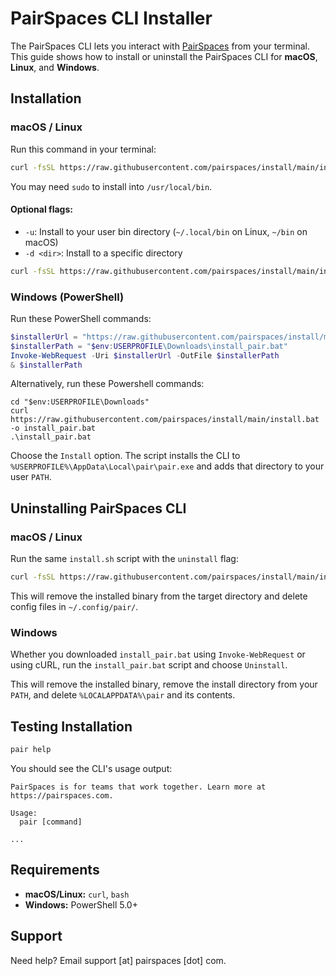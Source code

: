 # PairSpaces CLI Installer

The PairSpaces CLI lets you interact with [PairSpaces](https://pairspaces.com) from your terminal. This guide shows how to install or uninstall the PairSpaces CLI for **macOS**, **Linux**, and **Windows**.

## Installation

### macOS / Linux

Run this command in your terminal:

```bash
curl -fsSL https://raw.githubusercontent.com/pairspaces/install/main/install.sh | bash
```

You may need `sudo` to install into `/usr/local/bin`.

#### Optional flags:
- `-u`: Install to your user bin directory (`~/.local/bin` on Linux, `~/bin` on macOS)
- `-d <dir>`: Install to a specific directory

```bash
curl -fsSL https://raw.githubusercontent.com/pairspaces/install/main/install.sh | bash -s -- -u
```

### Windows (PowerShell)

Run these PowerShell commands:

```powershell
$installerUrl = "https://raw.githubusercontent.com/pairspaces/install/main/install.bat"
$installerPath = "$env:USERPROFILE\Downloads\install_pair.bat"
Invoke-WebRequest -Uri $installerUrl -OutFile $installerPath
& $installerPath
```

Alternatively, run these Powershell commands:

```
cd "$env:USERPROFILE\Downloads"
curl https://raw.githubusercontent.com/pairspaces/install/main/install.bat -o install_pair.bat
.\install_pair.bat
```

Choose the `Install` option. The script installs the CLI to `%USERPROFILE%\AppData\Local\pair\pair.exe` and adds that directory to your user `PATH`.

## Uninstalling PairSpaces CLI

### macOS / Linux

Run the same `install.sh` script with the `uninstall` flag:

```bash
curl -fsSL https://raw.githubusercontent.com/pairspaces/install/main/install.sh | bash -s -- --uninstall
```

This will remove the installed binary from the target directory and delete config files in `~/.config/pair/`.

### Windows

Whether you downloaded `install_pair.bat` using `Invoke-WebRequest` or using cURL, run the `install_pair.bat` script and choose `Uninstall`.

This will remove the installed binary, remove the install directory from your `PATH`, and delete `%LOCALAPPDATA%\pair` and its contents.

## Testing Installation

```bash
pair help
```

You should see the CLI's usage output:

```
PairSpaces is for teams that work together. Learn more at https://pairspaces.com.

Usage:
  pair [command]

...
```

## Requirements

- **macOS/Linux:** `curl`, `bash`
- **Windows:** PowerShell 5.0+

## Support

Need help? Email support [at] pairspaces [dot] com.